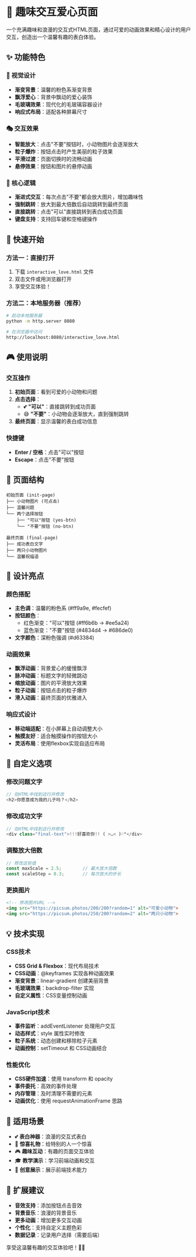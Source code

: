 # 💖 趣味交互爱心页面

一个充满趣味和浪漫的交互式HTML页面，通过可爱的动画效果和精心设计的用户交互，创造出一个温馨有趣的表白体验。

## ✨ 功能特色

### 🎨 视觉设计
- **渐变背景**：温馨的粉色系渐变背景
- **飘浮爱心**：背景中飘动的爱心装饰
- **毛玻璃效果**：现代化的毛玻璃容器设计
- **响应式布局**：适配各种屏幕尺寸

### 🎭 交互效果
- **智能放大**：点击"不要"按钮时，小动物图片会逐渐放大
- **粒子爆炸**：按钮点击时产生美丽的粒子效果
- **平滑过渡**：页面切换时的流畅动画
- **悬停效果**：按钮和图片的悬停动画

### 🎯 核心逻辑
- **渐进式交互**：每次点击"不要"都会放大图片，增加趣味性
- **强制跳转**：放大到最大倍数后自动跳转到最终页面
- **直接跳转**：点击"可以"直接跳转到表白成功页面
- **键盘支持**：支持回车键和空格键操作

## 🚀 快速开始

### 方法一：直接打开
1. 下载 `interactive_love.html` 文件
2. 双击文件或用浏览器打开
3. 享受交互体验！

### 方法二：本地服务器（推荐）
```bash
# 启动本地服务器
python -m http.server 8080

# 在浏览器中访问
http://localhost:8080/interactive_love.html
```

## 🎮 使用说明

### 交互操作
1. **初始页面**：看到可爱的小动物和问题
2. **点击选择**：
   - 💕 **"可以"**：直接跳转到成功页面
   - 😅 **"不要"**：小动物会逐渐放大，直到强制跳转
3. **最终页面**：显示温馨的表白成功信息

### 快捷键
- **Enter / 空格**：点击"可以"按钮
- **Escape**：点击"不要"按钮

## 🌈 页面结构

```
初始页面 (init-page)
├── 小动物图片 (可点击)
├── 温馨问题
└── 两个选择按钮
    ├── "可以"按钮 (yes-btn)
    └── "不要"按钮 (no-btn)

最终页面 (final-page)
├── 成功表白文字
├── 两只小动物图片
└── 温馨祝福语
```

## 🎨 设计亮点

### 颜色搭配
- **主色调**：温馨的粉色系 (#ff9a9e, #fecfef)
- **按钮颜色**：
  - 红色渐变："可以"按钮 (#ff6b6b → #ee5a24)
  - 蓝色渐变："不要"按钮 (#4834d4 → #686de0)
- **文字颜色**：深粉色强调 (#d63384)

### 动画效果
- **飘浮动画**：背景爱心的缓慢飘浮
- **脉冲动画**：标题文字的轻微跳动
- **缩放动画**：图片的平滑放大效果
- **粒子动画**：按钮点击的粒子爆炸
- **滑入动画**：最终页面的优雅进入

### 响应式设计
- **移动端适配**：在小屏幕上自动调整大小
- **触摸友好**：适合触摸操作的按钮大小
- **灵活布局**：使用flexbox实现自适应布局

## 🔧 自定义选项

### 修改问题文字
```javascript
// 在HTML中找到这行并修改
<h2>你愿意成为我的儿子吗？</h2>
```

### 修改成功文字
```javascript
// 在HTML中找到这行并修改
<div class="final-text">!!!好喜欢你!! ( >◡< )♡°</div>
```

### 调整放大倍数
```javascript
// 修改这些值
const maxScale = 2.5;        // 最大放大倍数
const scaleStep = 0.3;       // 每次放大的步长
```

### 更换图片
```html
<!-- 修改图片URL -->
<img src="https://picsum.photos/200/200?random=1" alt="可爱小动物">
<img src="https://picsum.photos/250/200?random=2" alt="两只小动物">
```

## 💡 技术实现

### CSS技术
- **CSS Grid & Flexbox**：现代布局技术
- **CSS动画**：@keyframes 实现各种动画效果
- **渐变背景**：linear-gradient 创建美丽背景
- **毛玻璃效果**：backdrop-filter 实现
- **自定义属性**：CSS变量控制动画

### JavaScript技术
- **事件监听**：addEventListener 处理用户交互
- **动态样式**：style 属性实时修改
- **粒子系统**：动态创建和移除粒子元素
- **动画控制**：setTimeout 和 CSS动画结合

### 性能优化
- **CSS硬件加速**：使用 transform 和 opacity
- **事件委托**：高效的事件处理
- **内存管理**：及时清理不需要的元素
- **动画优化**：使用 requestAnimationFrame 思路

## 🎯 适用场景

- 💕 **表白神器**：浪漫的交互式表白
- 🎁 **惊喜礼物**：给特别的人一个惊喜
- 🎮 **趣味互动**：有趣的页面交互体验
- 🎓 **教学演示**：学习前端动画和交互
- 🎨 **创意展示**：展示前端技术能力

## 🌟 扩展建议

- **音效支持**：添加按钮点击音效
- **背景音乐**：浪漫的背景音乐
- **更多动画**：增加更多交互动画
- **个性化**：支持自定义主题色彩
- **数据记录**：记录用户选择（需要后端）

享受这温馨有趣的交互体验吧！💖✨
